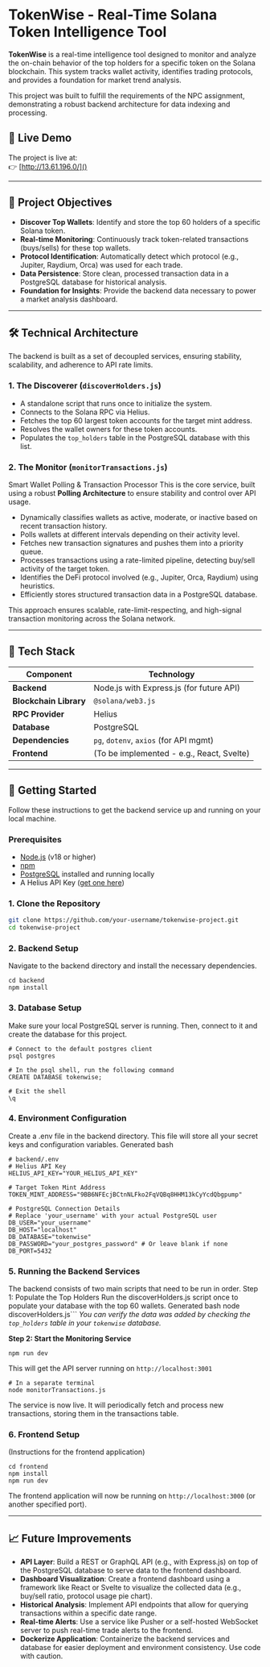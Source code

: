# TokenWise - Real-Time Solana Token Intelligence Tool

**TokenWise** is a real-time intelligence tool designed to monitor and analyze the on-chain behavior of the top holders for a specific token on the Solana blockchain. This system tracks wallet activity, identifies trading protocols, and provides a foundation for market trend analysis.

This project was built to fulfill the requirements of the NPC assignment, demonstrating a robust backend architecture for data indexing and processing.

## 🚀 Live Demo

The project is live at:  
👉 [http://13.61.196.0/]()

---

## 🎯 Project Objectives

-   **Discover Top Wallets**: Identify and store the top 60 holders of a specific Solana token.
-   **Real-time Monitoring**: Continuously track token-related transactions (buys/sells) for these top wallets.
-   **Protocol Identification**: Automatically detect which protocol (e.g., Jupiter, Raydium, Orca) was used for each trade.
-   **Data Persistence**: Store clean, processed transaction data in a PostgreSQL database for historical analysis.
-   **Foundation for Insights**: Provide the backend data necessary to power a market analysis dashboard.

---

## 🛠️ Technical Architecture

The backend is built as a set of decoupled services, ensuring stability, scalability, and adherence to API rate limits.

### 1. The Discoverer (`discoverHolders.js`)

-   A standalone script that runs once to initialize the system.
-   Connects to the Solana RPC via Helius.
-   Fetches the top 60 largest token accounts for the target mint address.
-   Resolves the wallet owners for these token accounts.
-   Populates the `top_holders` table in the PostgreSQL database with this list.

### 2. The Monitor (`monitorTransactions.js`)

Smart Wallet Polling & Transaction Processor
This is the core service, built using a robust **Polling Architecture** to ensure stability and control over API usage.

- Dynamically classifies wallets as active, moderate, or inactive based on recent transaction history.
- Polls wallets at different intervals depending on their activity level.
- Fetches new transaction signatures and pushes them into a priority queue.
- Processes transactions using a rate-limited pipeline, detecting buy/sell activity of the target token.
- Identifies the DeFi protocol involved (e.g., Jupiter, Orca, Raydium) using heuristics.
- Efficiently stores structured transaction data in a PostgreSQL database.

This approach ensures scalable, rate-limit-respecting, and high-signal transaction monitoring across the Solana network.

---

## 🧱 Tech Stack

| Component            | Technology                                |
| -------------------- | ----------------------------------------- |
| **Backend**          | Node.js with Express.js (for future API)  |
| **Blockchain Library** | `@solana/web3.js`                           |
| **RPC Provider**     | Helius                                    |
| **Database**         | PostgreSQL                                |
| **Dependencies**     | `pg`, `dotenv`, `axios` (for API mgmt)    |
| **Frontend**         | (To be implemented - e.g., React, Svelte) |

---

## 🚀 Getting Started

Follow these instructions to get the backend service up and running on your local machine.

### Prerequisites

-   [Node.js](https://nodejs.org/en/) (v18 or higher)
-   [npm](https://www.npmjs.com/)
-   [PostgreSQL](https://www.postgresql.org/download/) installed and running locally
-   A Helius API Key ([get one here](https://helius.dev/))

### 1. Clone the Repository

```bash
git clone https://github.com/your-username/tokenwise-project.git
cd tokenwise-project
```

### 2. Backend Setup
Navigate to the backend directory and install the necessary dependencies.

```
cd backend
npm install
```
### 3. Database Setup
Make sure your local PostgreSQL server is running. Then, connect to it and create the database for this project.

```
# Connect to the default postgres client
psql postgres

# In the psql shell, run the following command
CREATE DATABASE tokenwise;

# Exit the shell
\q
```

### 4. Environment Configuration
Create a .env file in the backend directory. This file will store all your secret keys and configuration variables.
Generated bash

```
# backend/.env
# Helius API Key
HELIUS_API_KEY="YOUR_HELIUS_API_KEY"

# Target Token Mint Address
TOKEN_MINT_ADDRESS="9BB6NFEcjBCtnNLFko2FqVQBq8HHM13kCyYcdQbgpump"

# PostgreSQL Connection Details
# Replace 'your_username' with your actual PostgreSQL user
DB_USER="your_username"
DB_HOST="localhost"
DB_DATABASE="tokenwise"
DB_PASSWORD="your_postgres_password" # Or leave blank if none
DB_PORT=5432
```

### 5. Running the Backend Services
The backend consists of two main scripts that need to be run in order.
Step 1: Populate the Top Holders
Run the discoverHolders.js script once to populate your database with the top 60 wallets.
Generated bash
node discoverHolders.js```
*You can verify the data was added by checking the `top_holders` table in your `tokenwise` database.*

**Step 2: Start the Monitoring Service**


```
npm run dev
```
This will get the API server running on `http://localhost:3001`

```
# In a separate terminal
node monitorTransactions.js
```

The service is now live. It will periodically fetch and process new transactions, storing them in the transactions table.
### 6. Frontend Setup
(Instructions for the frontend application)

```
cd frontend
npm install
npm run dev
```

The frontend application will now be running on `http://localhost:3000` (or another specified port).

---

## 📈 Future Improvements

-   **API Layer**: Build a REST or GraphQL API (e.g., with Express.js) on top of the PostgreSQL database to serve data to the frontend dashboard.
-   **Dashboard Visualization**: Create a frontend dashboard using a framework like React or Svelte to visualize the collected data (e.g., buy/sell ratio, protocol usage pie chart).
-   **Historical Analysis**: Implement API endpoints that allow for querying transactions within a specific date range.
-   **Real-time Alerts**: Use a service like Pusher or a self-hosted WebSocket server to push real-time trade alerts to the frontend.
-   **Dockerize Application**: Containerize the backend services and database for easier deployment and environment consistency.
Use code with caution.
